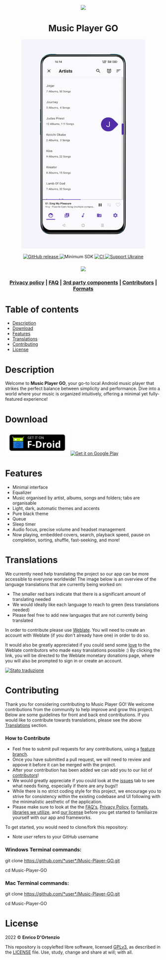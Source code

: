 <p align="center">
<img width="128" src="https://github.com/enricocid/Music-Player-GO/blob/main/fastlane/metadata/android/en-US/images/icon.png">
</p>

<h1 align="center">Music Player GO</h1>

<p align="center">
<img width="400" src="art16.gif">
</p>

<p align="center">
  <!-- Latest Release -->
    <a href="https://github.com/enricocid/Music-Player-GO/releases">
      <img alt="GitHub release"
      src="https://img.shields.io/static/v1?label=Tag&message=v4.4.24&color=58F5D1">
    </a>
   <!-- Minimum SDK -->
    <img alt="Minimum SDK" src="https://img.shields.io/static/v1?label=API&message=21&color=32B5ED">
     <!-- Android CI integration -->
    <a href="https://github.com/enricocid/Music-Player-GO/actions">
    <img alt="CI" src="https://github.com/enricocid/Music-Player-GO/workflows/Android%20CI/badge.svg">
    </a>
    <!-- Support Ukraine -->
    <a href="https://war.ukraine.ua/support-ukraine/">
    <img alt="Support Ukraine" src="https://img.shields.io/static/v1?label=Support Ukraine&message=now!&color=005BBB">
    </a>
</p>

  <h3 align="center">
  <a href="https://hosted.weblate.org/engage/music-player-go/">
    <img src="https://hosted.weblate.org/widgets/music-player-go/-/287x66-white.png" />
  </a>
  </h3>

  <h3 align="center">
  <a href="PRIVACY_POLICY.md">Privacy policy</a> |
  <a href="FAQ.md">FAQ</a> |
  <a href="LIBS.md">3rd party components</a> |
  <a href="CONTRIBUTORS.md">Contributors</a> |
  <a href="FORMATS.md">Formats</a>
  </h3>

  </h3>


# Table of contents

- [Description](#description)
- [Download](#download)
- [Features](#features)
- [Translations](#translations)
- [Contributing](#contributing)
- [License](#license)


# Description

Welcome to **Music Player GO**, your go-to local Android music player that strikes the perfect balance between simplicity and performance. Dive into a world where your music is organized intuitively, offering a minimal yet fully-featured experience!


# Download

[<img src="https://raw.githubusercontent.com/enricocid/fdroid-custom-badges/main/badge_get-it-on.png"
    alt="Get it on F-Droid"
    height="80">](https://f-droid.org/packages/com.iven.musicplayergo/)
[<img src="https://play.google.com/intl/en_us/badges/static/images/badges/en_badge_web_generic.png"
    alt="Get it on Google Play"
    height="80">](https://play.google.com/store/apps/details?id=com.iven.musicplayergo)
  
# Features

- Minimal interface
- Equalizer
- Music organised by artist, albums, songs and folders; tabs are organisable
- Light, dark, automatic themes and accents
- Pure black theme
- Queue
- Sleep timer
- Audio focus, precise volume and headset management
- Now playing, embedded covers, search, playback speed, pause on completion, sorting, shuffle, fast-seeking, and more!
 

# Translations

We currently need help translating the project so our app can be more accessible to everyone worldwide!
The image below is an overview of the language translations that are currently being worked on:
- The smaller red bars indicate that there is a significant amount of translating needed
- We would ideally like each language to reach to green (less translations needed)
- Please feel free to add new languages that are not currently being translated

In order to contribute please use [Weblate](https://hosted.weblate.org/engage/music-player-go/). 
You will need to create an account with Weblate (if you don't already have one) in order to do so.

It would also be greatly appreciated if you could send some [love](https://weblate.org/donate/new/) to the Weblate contributors who made easy translations possible :)
By clicking the link, you will be directed to the Weblate monetary donations page, where you will also be prompted to sign in or create an account.

<a href="https://hosted.weblate.org/engage/music-player-go/">
<img src="https://hosted.weblate.org/widgets/music-player-go/-/horizontal-auto.svg" alt="Stato traduzione" />
</a>

# Contributing

Thank you for considering contributing to Music Player GO! We welcome contributions from the community to help improve and grow this project. Below are some guidelines for front and back end contributions. If you would like to contribute towards translations, please see the above [Translations](#translations) section.

### How to Contribute

* Feel free to submit pull requests for any contributions, using a [feature branch](https://www.atlassian.com/git/tutorials/comparing-workflows/feature-branch-workflow).
* Once you have submitted a pull request, we will need to review and appove it before it can be merged with the project.
* After your contribution has been added we can add you to our list of [contributors](CONTRIBUTORS.md)!
* We would greatly appreciate if you could look at the [issues](https://github.com/enricocid/Music-Player-GO/issues) tab to see what needs fixing, especially if there are any bugs!!
* While there is no strict coding style for this project, we encourage you to strive for consistency within the existing codebase and UI following with the minimalistic aesthetic of the application.
* Please make sure to look at the the [FAQ's](FAQ.md), [Privacy Policy](PRIVACY_POLICY.md), [Formats](FORMATS.md), [libraries we utilize](LIBS.md), and [our license](LICENSE.md) before you get started to familiairze yourself with our app and frameworks.


To get started, you would need to clone/fork this repository:
- Note *user* refers to your GitHub username

### Windows Terminal commands:

git clone https://github.com/*user*/Music-Player-GO.git

cd Music-Player-GO

### Mac Terminal commands:

git clone https://github.com/*user*/Music-Player-GO.git

cd Music-Player-GO

# License


2022 &copy; **Enrico D'Ortenzio**

This repository is copylefted libre software, licensed [GPLv3](https://www.gnu.org/licenses/#GPL), as described in the [LICENSE](LICENSE.md) file.
Use, study, change and share at will; with all.
